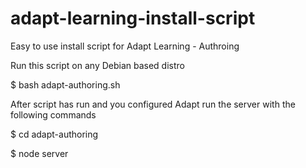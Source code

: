 # adapt-learning-install-script
Easy to use install script for Adapt Learning - Authroing

Run this script on any Debian based distro

$ bash adapt-authoring.sh 

After script has run and you configured Adapt run the server with the following commands

$ cd adapt-authoring

$ node server
